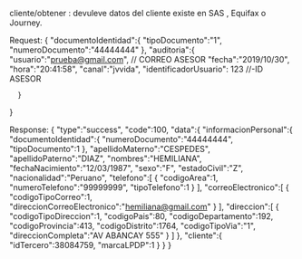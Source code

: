 cliente/obtener : devuleve datos del cliente existe en SAS , Equifax o Journey.

Request:
{
      "documentoIdentidad":{
                    "tipoDocumento":"1",
                    "numeroDocumento":"44444444"
      },
      "auditoria":{
                    "usuario":"prueba@gmail.com",  // CORREO ASESOR
                    "fecha":"2019/10/30",
                    "hora":"20:41:58",
                    "canal":"jvvida",
                    "identificadorUsuario": 123 //-ID ASESOR
                    
      }
}

Response:
{
   "type":"success",
   "code":100,
   "data":{
      "informacionPersonal":{
         "documentoIdentidad":{
            "numeroDocumento":"44444444",
            "tipoDocumento":1
         },
         "apellidoMaterno":"CESPEDES",
         "apellidoPaterno":"DIAZ",
         "nombres":"HEMILIANA",
         "fechaNacimiento":"12/03/1987",
         "sexo":"F",
         "estadoCivil":"Z",
         "nacionalidad":"Peruano",
         "telefono":[
            {
               "codigoArea":1,
               "numeroTelefono":"99999999",
               "tipoTelefono":1
            }
         ],
         "correoElectronico":[
            {
               "codigoTipoCorreo":1,
               "direccionCorreoElectronico":"hemiliana@gmail.com"
            }
         ],
         "direccion":[
            {
               "codigoTipoDireccion":1,
               "codigoPais":80,
               "codigoDepartamento":192,
               "codigoProvincia":413,
               "codigoDistrito":1764,
               "codigoTipoVia":"1",
               "direccionCompleta":"AV ABANCAY 555"
            }
         ]
      },
      "cliente":{
         "idTercero":38084759,
         "marcaLPDP":1
      }
   }
}

